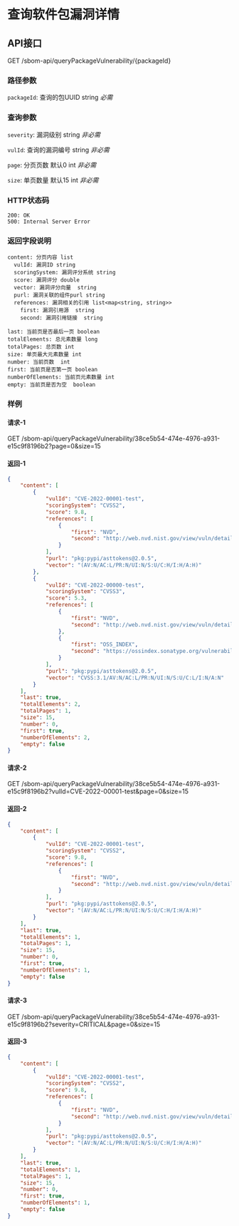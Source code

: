<!--
project: "SBOM Service"
title: 查询软件包漏洞详情
date: 2022-11-03
maintainer: huanceng
comment: "包含组件purl"
-->

# 查询软件包漏洞详情

## API接口
GET /sbom-api/queryPackageVulnerability/{packageId}

### 路径参数
`packageId`: 查询的包UUID    string      *必需*

### 查询参数
`severity`: 漏洞级别    string      *非必需*

`vulId`: 查询的漏洞编号    string      *非必需*

`page`: 分页页数   默认0    int        *非必需*

`size`: 单页数量   默认15    int      *非必需*

### HTTP状态码
```text
200: OK
500: Internal Server Error
```

### 返回字段说明
```text
content: 分页内容 list
  vulId: 漏洞ID string
  scoringSystem: 漏洞评分系统 string
  score: 漏洞评分 double
  vector: 漏洞评分向量  string
  purl: 漏洞关联的组件purl string
  references: 漏洞相关的引用 list<map<string, string>>
    first: 漏洞引用源  string
    second: 漏洞引用链接  string

last: 当前页是否最后一页 boolean
totalElements: 总元素数量 long
totalPages: 总页数 int
size: 单页最大元素数量 int
number: 当前页数  int
first: 当前页是否第一页 boolean
numberOfElements: 当前页元素数量 int
empty: 当前页是否为空  boolean
```

### 样例
#### 请求-1
GET /sbom-api/queryPackageVulnerability/38ce5b54-474e-4976-a931-e15c9f8196b2?page=0&size=15

#### 返回-1
```json
{
    "content": [
        {
            "vulId": "CVE-2022-00001-test",
            "scoringSystem": "CVSS2",
            "score": 9.8,
            "references": [
                {
                    "first": "NVD",
                    "second": "http://web.nvd.nist.gov/view/vuln/detail?vulnId=CVE-2022-00001-test"
                }
            ],
            "purl": "pkg:pypi/asttokens@2.0.5",
            "vector": "(AV:N/AC:L/PR:N/UI:N/S:U/C:H/I:H/A:H)"
        },
        {
            "vulId": "CVE-2022-00000-test",
            "scoringSystem": "CVSS3",
            "score": 5.3,
            "references": [
                {
                    "first": "NVD",
                    "second": "http://web.nvd.nist.gov/view/vuln/detail?vulnId=CVE-2022-00000-test"
                },
                {
                    "first": "OSS_INDEX",
                    "second": "https://ossindex.sonatype.org/vulnerability/sonatype-2022-00000-test"
                }
            ],
            "purl": "pkg:pypi/asttokens@2.0.5",
            "vector": "CVSS:3.1/AV:N/AC:L/PR:N/UI:N/S:U/C:L/I:N/A:N"
        }
    ],
    "last": true,
    "totalElements": 2,
    "totalPages": 1,
    "size": 15,
    "number": 0,
    "first": true,
    "numberOfElements": 2,
    "empty": false
}
```

#### 请求-2
GET /sbom-api/queryPackageVulnerability/38ce5b54-474e-4976-a931-e15c9f8196b2?vulId=CVE-2022-00001-test&page=0&size=15

#### 返回-2
```json
{
    "content": [
        {
            "vulId": "CVE-2022-00001-test",
            "scoringSystem": "CVSS2",
            "score": 9.8,
            "references": [
                {
                    "first": "NVD",
                    "second": "http://web.nvd.nist.gov/view/vuln/detail?vulnId=CVE-2022-00001-test"
                }
            ],
            "purl": "pkg:pypi/asttokens@2.0.5",
            "vector": "(AV:N/AC:L/PR:N/UI:N/S:U/C:H/I:H/A:H)"
        }
    ],
    "last": true,
    "totalElements": 1,
    "totalPages": 1,
    "size": 15,
    "number": 0,
    "first": true,
    "numberOfElements": 1,
    "empty": false
}
```

#### 请求-3
GET /sbom-api/queryPackageVulnerability/38ce5b54-474e-4976-a931-e15c9f8196b2?severity=CRITICAL&page=0&size=15

#### 返回-3
```json
{
    "content": [
        {
            "vulId": "CVE-2022-00001-test",
            "scoringSystem": "CVSS2",
            "score": 9.8,
            "references": [
                {
                    "first": "NVD",
                    "second": "http://web.nvd.nist.gov/view/vuln/detail?vulnId=CVE-2022-00001-test"
                }
            ],
            "purl": "pkg:pypi/asttokens@2.0.5",
            "vector": "(AV:N/AC:L/PR:N/UI:N/S:U/C:H/I:H/A:H)"
        }
    ],
    "last": true,
    "totalElements": 1,
    "totalPages": 1,
    "size": 15,
    "number": 0,
    "first": true,
    "numberOfElements": 1,
    "empty": false
}
```
